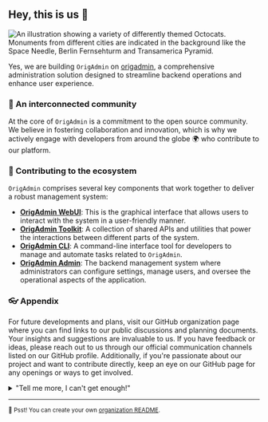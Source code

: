 ## Hey, this is us 👋

![An illustration showing a variety of differently themed Octocats. Monuments from different cities are indicated in the background like the Space Needle, Berlin Fernsehturm and Transamerica Pyramid.](https://user-images.githubusercontent.com/3369400/133268513-5bfe2f93-4402-42c9-a403-81c9e86934b6.jpeg)

Yes, we are building `OrigAdmin` on [origadmin](https://github.com/origadmin), a comprehensive administration solution designed to streamline backend operations and enhance user experience.

### 🍿 An interconnected community

At the core of `OrigAdmin` is a commitment to the open source community. We believe in fostering collaboration and innovation, which is why we actively engage with developers from around the globe 🌍 who contribute to our platform.

### 🦦 Contributing to the ecosystem

`OrigAdmin` comprises several key components that work together to deliver a robust management system:

- **[OrigAdmin WebUI](https://github.com/origadmin/webui)**: This is the graphical interface that allows users to interact with the system in a user-friendly manner.
- **[OrigAdmin Toolkit](https://github.com/origadmin/toolkits)**: A collection of shared APIs and utilities that power the interactions between different parts of the system.
- **[OrigAdmin CLI](https://github.com/origadmin/origen)**: A command-line interface tool for developers to manage and automate tasks related to `OrigAdmin`.
- **[OrigAdmin Admin](https://github.com/origadmin/admin)**: The backend management system where administrators can configure settings, manage users, and oversee the operational aspects of the application.

### 👓 Appendix

For future developments and plans, visit our GitHub organization page where you can find links to our public discussions and planning documents. Your insights and suggestions are invaluable to us. If you have feedback or ideas, please reach out to us through our official communication channels listed on our GitHub profile. Additionally, if you're passionate about our project and want to contribute directly, keep an eye on our GitHub page for any openings or ways to get involved.

<details>
	<summary>"Tell me more, I can't get enough!"</summary>
	<br>
	<ul>
		<li>`OrigAdmin` utilizes cutting-edge open source technologies to ensure efficiency and scalability.</li>
		<li>Our documentation is open source and can be found in the <a href="https://github.com/origadmin/docs">docs repository</a>.</li>
	</ul>
</details>

---

<sub>🤫 Psst! You can create your own [organization README](https://docs.github.com/en/organizations/collaborating-with-groups-in-organizations/customizing-your-organizations-profile).</sub>
